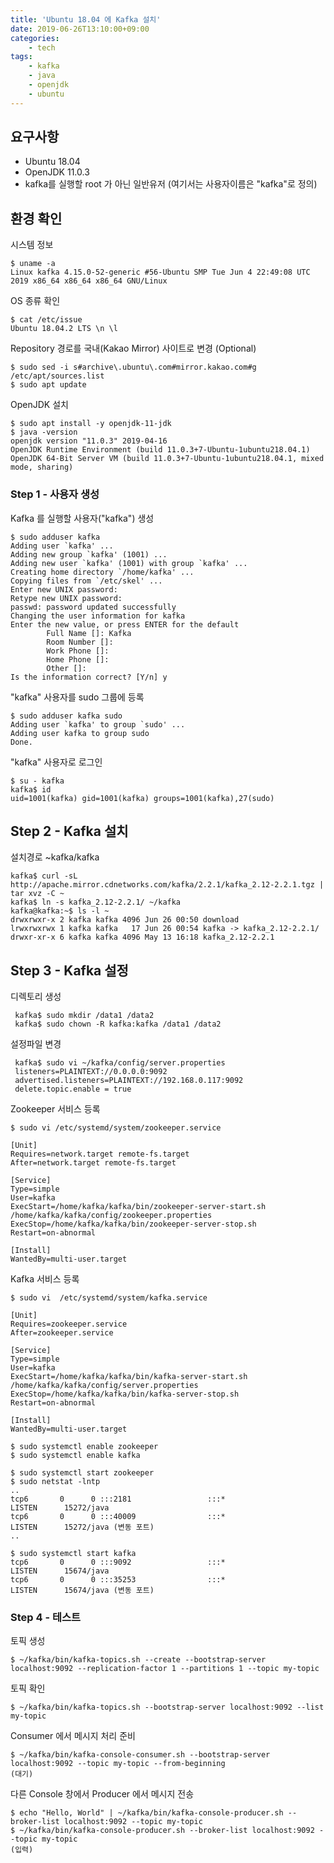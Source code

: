 ```yaml
---
title: 'Ubuntu 18.04 에 Kafka 설치'
date: 2019-06-26T13:10:00+09:00
categories:
    - tech
tags:
    - kafka
    - java
    - openjdk
    - ubuntu
---
```


## 요구사항

* Ubuntu 18.04
* OpenJDK 11.0.3
* kafka를 실행할 root 가 아닌 일반유저 (여기서는 사용자이름은 "kafka"로 정의)

## 환경 확인

시스템 정보

    $ uname -a
    Linux kafka 4.15.0-52-generic #56-Ubuntu SMP Tue Jun 4 22:49:08 UTC 2019 x86_64 x86_64 x86_64 GNU/Linux

OS 종류 확인

    $ cat /etc/issue
    Ubuntu 18.04.2 LTS \n \l

Repository 경로를 국내(Kakao Mirror) 사이트로 변경 (Optional)

    $ sudo sed -i s#archive\.ubuntu\.com#mirror.kakao.com#g /etc/apt/sources.list
    $ sudo apt update

OpenJDK 설치

    $ sudo apt install -y openjdk-11-jdk
    $ java -version
    openjdk version "11.0.3" 2019-04-16
    OpenJDK Runtime Environment (build 11.0.3+7-Ubuntu-1ubuntu218.04.1)
    OpenJDK 64-Bit Server VM (build 11.0.3+7-Ubuntu-1ubuntu218.04.1, mixed mode, sharing)

### Step 1 - 사용자 생성

Kafka 를 실행할 사용자("kafka") 생성

    $ sudo adduser kafka
    Adding user `kafka' ...
    Adding new group `kafka' (1001) ...
    Adding new user `kafka' (1001) with group `kafka' ...
    Creating home directory `/home/kafka' ...
    Copying files from `/etc/skel' ...
    Enter new UNIX password:
    Retype new UNIX password:
    passwd: password updated successfully
    Changing the user information for kafka
    Enter the new value, or press ENTER for the default
            Full Name []: Kafka
            Room Number []:
            Work Phone []:
            Home Phone []:
            Other []:
    Is the information correct? [Y/n] y

"kafka" 사용자를 sudo 그룹에 등록

    $ sudo adduser kafka sudo
    Adding user `kafka' to group `sudo' ...
    Adding user kafka to group sudo
    Done.

"kafka" 사용자로 로그인

    $ su - kafka
    kafka$ id
    uid=1001(kafka) gid=1001(kafka) groups=1001(kafka),27(sudo)

## Step 2 - Kafka 설치

설치경로 ~kafka/kafka

    kafka$ curl -sL http://apache.mirror.cdnetworks.com/kafka/2.2.1/kafka_2.12-2.2.1.tgz | tar xvz -C ~
    kafka$ ln -s kafka_2.12-2.2.1/ ~/kafka
    kafka@kafka:~$ ls -l ~
    drwxrwxr-x 2 kafka kafka 4096 Jun 26 00:50 download
    lrwxrwxrwx 1 kafka kafka   17 Jun 26 00:54 kafka -> kafka_2.12-2.2.1/
    drwxr-xr-x 6 kafka kafka 4096 May 13 16:18 kafka_2.12-2.2.1

## Step 3 - Kafka 설정

디렉토리 생성

     kafka$ sudo mkdir /data1 /data2
     kafka$ sudo chown -R kafka:kafka /data1 /data2

설정파일 변경

     kafka$ sudo vi ~/kafka/config/server.properties
     listeners=PLAINTEXT://0.0.0.0:9092
     advertised.listeners=PLAINTEXT://192.168.0.117:9092
     delete.topic.enable = true

Zookeeper 서비스 등록

    $ sudo vi /etc/systemd/system/zookeeper.service

    [Unit]
    Requires=network.target remote-fs.target
    After=network.target remote-fs.target

    [Service]
    Type=simple
    User=kafka
    ExecStart=/home/kafka/kafka/bin/zookeeper-server-start.sh /home/kafka/kafka/config/zookeeper.properties
    ExecStop=/home/kafka/kafka/bin/zookeeper-server-stop.sh
    Restart=on-abnormal

    [Install]
    WantedBy=multi-user.target

Kafka 서비스 등록

    $ sudo vi  /etc/systemd/system/kafka.service

    [Unit]
    Requires=zookeeper.service
    After=zookeeper.service

    [Service]
    Type=simple
    User=kafka
    ExecStart=/home/kafka/kafka/bin/kafka-server-start.sh /home/kafka/kafka/config/server.properties
    ExecStop=/home/kafka/kafka/bin/kafka-server-stop.sh
    Restart=on-abnormal

    [Install]
    WantedBy=multi-user.target

    $ sudo systemctl enable zookeeper
    $ sudo systemctl enable kafka

    $ sudo systemctl start zookeeper
    $ sudo netstat -lntp
    ..
    tcp6       0      0 :::2181                 :::*                    LISTEN      15272/java
    tcp6       0      0 :::40009                :::*                    LISTEN      15272/java (변동 포트)
    ..

    $ sudo systemctl start kafka
    tcp6       0      0 :::9092                 :::*                    LISTEN      15674/java
    tcp6       0      0 :::35253                :::*                    LISTEN      15674/java (변동 포트)

### Step 4 - 테스트

토픽 생성

    $ ~/kafka/bin/kafka-topics.sh --create --bootstrap-server localhost:9092 --replication-factor 1 --partitions 1 --topic my-topic

토픽 확인

    $ ~/kafka/bin/kafka-topics.sh --bootstrap-server localhost:9092 --list
    my-topic

Consumer 에서 메시지 처리 준비

    $ ~/kafka/bin/kafka-console-consumer.sh --bootstrap-server localhost:9092 --topic my-topic --from-beginning
    (대기)

다른 Console 창에서 Producer 에서 메시지 전송

    $ echo "Hello, World" | ~/kafka/bin/kafka-console-producer.sh --broker-list localhost:9092 --topic my-topic
    $ ~/kafka/bin/kafka-console-producer.sh --broker-list localhost:9092 --topic my-topic
    (입력)
